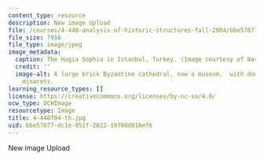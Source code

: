 ```yaml
---
content_type: resource
description: New image Upload
file: /courses/4-448-analysis-of-historic-structures-fall-2004/bbe57877dc1e951f262219706d816ef6_4-448f04-th.jpg
file_size: 7916
file_type: image/jpeg
image_metadata:
  caption: The Hagia Sophia in Istanbul, Turkey. (Image courtesy of Nasser Rabbat.)
  credit: ''
  image-alt: A large brick Byzantine cathedral, now a museum,  with dome and four
    minarets.
learning_resource_types: []
license: https://creativecommons.org/licenses/by-nc-sa/4.0/
ocw_type: OCWImage
resourcetype: Image
title: 4-448f04-th.jpg
uid: bbe57877-dc1e-951f-2622-19706d816ef6
---
```

New image Upload